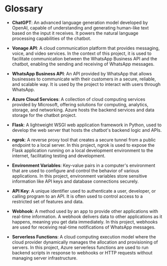# Glossary

- **ChatGPT**: An advanced language generation model developed by OpenAI, capable of understanding and generating human-like text based on the input it receives. It powers the natural language processing capabilities of the chatbot.

- **Vonage API**: A cloud communication platform that provides messaging, voice, and video services. In the context of this project, it is used to facilitate communication between the WhatsApp Business API and the chatbot, enabling the sending and receiving of WhatsApp messages.

- **WhatsApp Business API**: An API provided by WhatsApp that allows businesses to communicate with their customers in a secure, reliable, and scalable way. It is used by the project to interact with users through WhatsApp.

- **Azure Cloud Services**: A collection of cloud computing services provided by Microsoft, offering solutions for computing, analytics, storage, and networking. Azure hosts the backend services and data storage for the chatbot project.

- **Flask**: A lightweight WSGI web application framework in Python, used to develop the web server that hosts the chatbot's backend logic and APIs.

- **ngrok**: A reverse proxy tool that creates a secure tunnel from a public endpoint to a local server. In this project, ngrok is used to expose the Flask application running on a local development environment to the internet, facilitating testing and development.

- **Environment Variables**: Key-value pairs in a computer's environment that are used to configure and control the behavior of various applications. In this project, environment variables store sensitive information like API keys and database connections securely.

- **API Key**: A unique identifier used to authenticate a user, developer, or calling program to an API. It is often used to control access to a restricted set of features and data.

- **Webhook**: A method used by an app to provide other applications with real-time information. A webhook delivers data to other applications as it happens, meaning you get data immediately. In this project, webhooks are used for receiving real-time notifications of WhatsApp messages.

- **Serverless Functions**: A cloud computing execution model where the cloud provider dynamically manages the allocation and provisioning of servers. In this project, Azure serverless functions are used to run backend scripts in response to webhooks or HTTP requests without managing server infrastructure.

